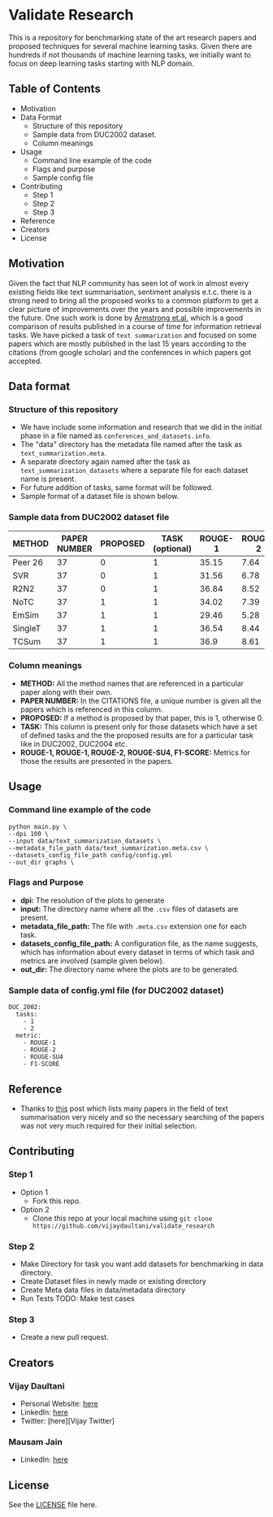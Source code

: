 # Validate Research
This is a repository for benchmarking state of the art research papers and proposed techniques for several machine learning tasks. Given there are hundreds if not thousands of machine learning tasks, we initially want to focus on deep learning tasks starting with NLP domain. 

## Table of Contents
* Motivation
* Data Format
	* Structure of this repository
	* Sample data from DUC2002 dataset.
	* Column meanings
* Usage
	* Command line example of the code
	* Flags and purpose
	* Sample config file
* Contributing
	* Step 1
	* Step 2
	* Step 3
* Reference
* Creators
* License


## Motivation
Given the fact that NLP community has seen lot of work in almost every existing fields like text summarisation, sentiment analysis e.t.c. there is a strong need to bring all the proposed works to a common platform to get a clear picture of improvements over the years and possible improvements in the future. One such work is done by [Armstrong et.al.](https://e.humanities.uva.nl/ireval/papers/paper_2.pdf) which is a good comparison of results published in a course of time for information retrieval tasks. We have picked a task of `text summarization` and focused on some papers which are mostly published in the last 15 years according to the citations (from google scholar) and the conferences in which papers got accepted.

## Data format

### Structure of this repository

* We have include some information and research that we did in the initial phase in a file named as `conferences_and_datasets.info`.
* The "data" directory has the metadata file named after the task as `text_summarization.meta`.
* A separate directory again named after the task as `text_summarization_datasets` where a separate file for each dataset name is present.
* For future addition of tasks, same format will be followed.
* Sample format of a dataset file is shown below.

### Sample data from DUC2002 dataset file
| METHOD | PAPER NUMBER | PROPOSED | TASK (optional) | ROUGE-1 | ROUGE-2 | 
| ------------- | -------- | -------- | -------- | -------- | -------- | 
| Peer 26 | 37 | 0 | 1 | 35.15 | 7.64 | 
| SVR | 37 | 0 | 1 | 31.56 | 6.78 | 
| R2N2 | 37 | 0 | 1 | 36.84 | 8.52 |
| NoTC | 37 | 1 | 1 | 34.02 | 7.39 |
| EmSim | 37 | 1 | 1 | 29.46 | 5.28 |
| SingleT | 37 | 1 | 1 | 36.54 | 8.44 |
| TCSum | 37 | 1 | 1 | 36.9 | 8.61 |

### Column meanings
* **METHOD:** All the method names that are referenced in a particular paper along with their own.
* **PAPER NUMBER:** In the CITATIONS file, a unique number is given all the papers which is referenced in this column.
* **PROPOSED:** If a method is proposed by that paper, this is 1, otherwise 0.
* **TASK:** This column is present only for those datasets which have a set of defined tasks and the the proposed results are for a particular task like in DUC2002, DUC2004 etc.
* **ROUGE-1, ROUGE-1, ROUGE-2, ROUGE-SU4, F1-SCORE:** Metrics for those the results are presented in the papers.


## Usage

### Command line example of the code
```
python main.py \
--dpi 100 \
--input data/text_summarization_datasets \
--metadata_file_path data/text_summarization.meta.csv \
--datasets_config_file_path config/config.yml
--out_dir graphs \
```

### Flags and Purpose
* **dpi:** The resolution of the plots to generate
* **input:** The directory name where all the `.csv` files of datasets are present.
* **metadata\_file\_path:** The file with `.meta.csv` extension one for each task.
* **datasets\_config\_file\_path:** A configuration file, as the name suggests, which has information about every dataset in terms of which task and metrics are involved (sample given below).
* **out\_dir:** The directory name where the plots are to be generated.

### Sample data of config.yml file (for DUC2002 dataset)
```
DUC_2002:
  tasks:
    - 1
    - 2
  metric:
    - ROUGE-1
    - ROUGE-2
    - ROUGE-SU4
    - F1-SCORE
```

## Reference
* Thanks to [this](https://github.com/mathsyouth/awesome-text-summarization) post which lists many papers in the field of text summarisation very nicely and so the necessary searching of the papers was not very much required for their initial selection.


## Contributing
### Step 1
* Option 1
	* Fork this repo.
* Option 2
	* Clone this repo at your local machine using `git clone https://github.com/vijaydaultani/validate_research`
	
### Step 2
* Make Directory for task you want add datasets for benchmarking in data directory.
* Create Dataset files in newly made or existing directory
* Create Meta data files in data/metadata directory
* Run Tests TODO: Make test cases

### Step 3
* Create a new pull request.

## Creators
### Vijay Daultani
* Personal Website: [here][Vijay Website]
* LinkedIn: [here][Vijay LinkedIn]
* Twitter: [here][Vijay Twitter]

### Mausam Jain
* LinkedIn: [here][Mausam LinkedIn]

## License
See the [LICENSE][] file here. 


[Vijay Website]: https://vijaydaultani.github.io/
[Vijay LinkedIn]: https://www.linkedin.com/in/vijaydaultani/
[Vijay Twiter]: https://twitter.com/vijaydaultani
[Mausam LinkedIn]: https://www.linkedin.com/in/mausam-jain-b65a2a93
[LICENSE]: https://github.com/vijaydaultani/validate_research/blob/master/LICENSE
[Github link]: https://github.com/vijaydaultani/validate_research